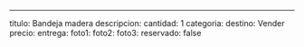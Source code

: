 ---
titulo: Bandeja madera
descripcion: 
cantidad: 1
categoria: 
destino: Vender
precio: 
entrega: 
foto1: 
foto2: 
foto3: 
reservado: false
